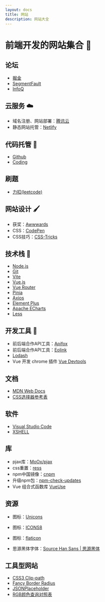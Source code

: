 ```yaml
---
layout: docs
title: 网站
description: 网站大全
---
```


# 前端开发的网站集合 :link:

## 论坛

- [掘金](https://juejin.cn/)
- [SegmentFault](https://segmentfault.com/)
- [InfoQ](https://www.infoq.cn/)

## 云服务 :cloud:

- 域名注册、网站部署：[腾讯云](https://cloud.tencent.com/)
- 静态网站托管：[Netlify](https://www.netlify.com/)

## 代码托管 :bank:

- [Github](https://github.com/)
- [Coding](https://merrick-frontend.coding.net/user)

## 刷题

- [力扣(leetcode)](https://leetcode.cn/)

## 网站设计 :paintbrush:

- 获奖：[Awwwards](https://www.awwwards.com/)
- CSS：[CodePen](https://codepen.io/)
- CSS技巧：[CSS-Tricks](https://css-tricks.com/)

## 技术栈 :wrench:

- [Node.js](https://nodejs.org/zh-cn/)
- [Git](https://git-scm.com/)
- [Vite](https://cn.vitejs.dev/)
- [Vue.js](https://cn.vuejs.org/)
- [Vue Router](https://router.vuejs.org/zh/)
- [Pinia](https://pinia.vuejs.org/)
- [Axios](https://www.axios-http.cn/)
- [Element Plus](https://element-plus.gitee.io/zh-CN/)
- [Apache ECharts](https://echarts.apache.org/zh/index.html)
- [Less](https://less.bootcss.com/)

## 开发工具 :hammer:

- 前后端合作API工具：[Apifox](https://www.apifox.cn/)
- 前后端合作API工具：[Eolink](https://www.eolink.com/)
- [Lodash](https://www.lodashjs.com/)
- Vue 开发 chrome 插件 [Vue Devtools](https://devtools.vuejs.org/)

## 文档

- [MDN Web Docs](https://developer.mozilla.org/zh-CN/)
- [CSS选择器参考表](https://developer.mozilla.org/zh-CN/docs/Learn/CSS/Building_blocks/Selectors#%E9%80%89%E6%8B%A9%E5%99%A8%E5%8F%82%E8%80%83%E8%A1%A8)

## 软件

- [Visual Studio Code](https://code.visualstudio.com/)
- [XSHELL](https://www.xshell.com/zh/)

## 库

- pjax库：[MoOx/pjax](https://github.com/MoOx/pjax)
- css重置：[ress](https://www.resset.dev/)
- npm中国镜像：[cnpm](https://www.npmmirror.com/)
- 升级npm包：[npm-check-updates](https://github.com/raineorshine/npm-check-updates)
- Vue 组合式函数库 [VueUse](https://vueuse.org/)

## 资源

- 图标：[Unicons](https://iconscout.com/unicons)
- 图标：[ICONS8](https://icons8.com/)
- 图标：[flaticon](https://www.flaticon.com/)

- 思源黑体字体：[Source Han Sans | 思源黑体](https://github.com/adobe-fonts/source-han-sans)

## 工具型网站

- [CSS3 Clip-path](http://tools.jb51.net/code/css3path)
- [Fancy Border Radius](https://9elements.github.io/fancy-border-radius/)
- [JSONPlaceholder](https://jsonplaceholder.typicode.com/)
- [RGB颜色查询对照表](https://www.qianbo.com.cn/Tool/Rgba/)
